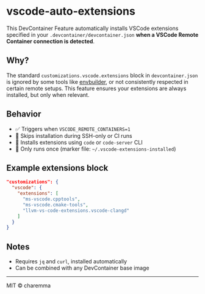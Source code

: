 # vscode-auto-extensions

This DevContainer Feature automatically installs VSCode extensions specified in your `.devcontainer/devcontainer.json` **when a VSCode Remote Container connection is detected**.

## Why?

The standard `customizations.vscode.extensions` block in `devcontainer.json` is ignored by some tools like [envbuilder](https://github.com/coder/envbuilder), or not consistently respected in certain remote setups. This feature ensures your extensions are always installed, but only when relevant.

## Behavior

- ✅ Triggers when `VSCODE_REMOTE_CONTAINERS=1`
- 🛑 Skips installation during SSH-only or CI runs
- 🧠 Installs extensions using `code` or `code-server` CLI
- 💾 Only runs once (marker file: `~/.vscode-extensions-installed`)

## Example extensions block

```json
"customizations": {
  "vscode": {
    "extensions": [
      "ms-vscode.cpptools",
      "ms-vscode.cmake-tools",
      "llvm-vs-code-extensions.vscode-clangd"
    ]
  }
}
```

## Notes

- Requires `jq` and `curl`, installed automatically
- Can be combined with any DevContainer base image

---

MIT © charemma
